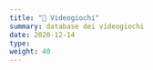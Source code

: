 ```yaml
---
title: "📁 Videogiochi"
summary: database dei videogiochi
date: 2020-12-14
type: 
weight: 40
---
```


